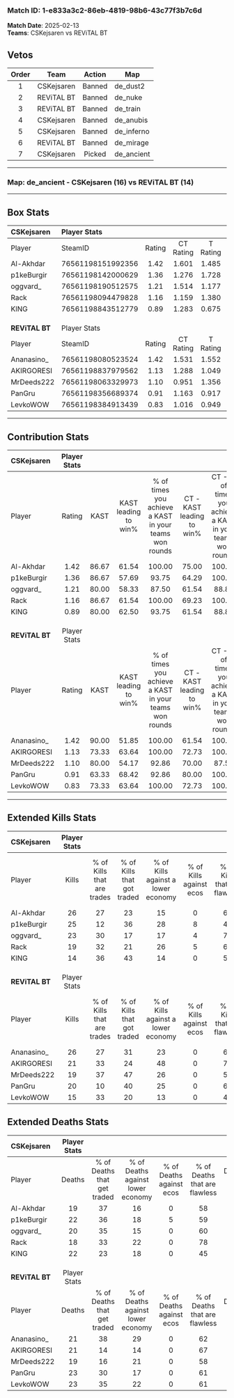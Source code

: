 ### Match ID: 1-e833a3c2-86eb-4819-98b6-43c77f3b7c6d  
**Match Date**: 2025-02-13  
**Teams**: CSKejsaren vs REViTAL BT  

## Vetos  

| Order | Team | Action | Map |
| :---: | :--: | :----: | --- |
| 1 | CSKejsaren | Banned | de_dust2 |
| 2 | REViTAL BT | Banned | de_nuke |
| 3 | REViTAL BT | Banned | de_train |
| 4 | CSKejsaren | Banned | de_anubis |
| 5 | CSKejsaren | Banned | de_inferno |
| 6 | REViTAL BT | Banned | de_mirage |
| 7 | CSKejsaren | Picked | de_ancient |

---  

### **Map**: de_ancient - CSKejsaren (16) vs REViTAL BT (14)  
---  

## Box Stats  

| **CSKejsaren** | Player Stats      |        |           |          |       |      |       |         |        |      |     |
| :- | :- | :-: | :-: | :-: | :-: | :-: | :-: | :-: | :-: | :-: | :-: |
| Player         | SteamID           | Rating | CT Rating | T Rating | KAST  | ADR  | Kills | Assists | Deaths | K/D  | HS% |
| Al-Akhdar      | 76561198151992356 |  1.42  |   1.601   |  1.485   | 86.67 | 84.7 |  26   |   12    |   19   | 1.37 | 42  |
| p1keBurgir     | 76561198142000629 |  1.36  |   1.276   |  1.728   | 86.67 | 91.7 |  25   |   12    |   22   | 1.14 | 48  |
| oggvard_       | 76561198190512575 |  1.21  |   1.514   |  1.177   | 80.00 | 74.0 |  23   |    7    |   20   | 1.15 | 65  |
| Rack           | 76561198094479828 |  1.16  |   1.159   |  1.380   | 86.67 | 66.8 |  19   |    8    |   18   | 1.06 | 68  |
| KlNG           | 76561198843512779 |  0.89  |   1.283   |  0.675   | 80.00 | 63.2 |  14   |    9    |   22   | 0.64 | 28  |
|                |                   |        |           |          |       |      |       |         |        |      |     |
|                |                   |        |           |          |       |      |       |         |        |      |     |
|                |                   |        |           |          |       |      |       |         |        |      |     |
| **REViTAL BT** | Player Stats      |        |           |          |       |      |       |         |        |      |     |
| Player         | SteamID           | Rating | CT Rating | T Rating | KAST  | ADR  | Kills | Assists | Deaths | K/D  | HS% |
| Ananasino_     | 76561198080523524 |  1.42  |   1.531   |  1.552   | 90.00 | 96.3 |  26   |    4    |   21   | 1.24 | 46  |
| AKIRGORESI     | 76561198837979562 |  1.13  |   1.288   |  1.049   | 73.33 | 82.6 |  21   |   12    |   21   | 1.00 | 52  |
| MrDeeds222     | 76561198063329973 |  1.10  |   0.951   |  1.356   | 80.00 | 70.8 |  19   |    5    |   19   | 1.00 | 36  |
| PanGru         | 76561198356689374 |  0.91  |   1.163   |  0.917   | 63.33 | 62.5 |  20   |    7    |   23   | 0.87 | 45  |
| LevkoWOW       | 76561198384913439 |  0.83  |   1.016   |  0.949   | 73.33 | 59.1 |  15   |    7    |   23   | 0.65 | 53  |
---  

## Contribution Stats  

| **CSKejsaren** | Player Stats |       |                      |                                                        |                           |                                                             |                          |                                                            |
| :- | :-: | :-: | :-: | :-: | :-: | :-: | :-: | :-: |
| Player         |    Rating    | KAST  | KAST leading to win% | % of times you achieve a KAST in your teams won rounds | CT - KAST leading to win% | CT - % of times you achieve a KAST in your teams won rounds | T - KAST leading to win% | T - % of times you achieve a KAST in your teams won rounds |
| Al-Akhdar      |     1.42     | 86.67 |        61.54         |                         100.00                         |           75.00           |                           100.00                            |          50.00           |                           100.00                           |
| p1keBurgir     |     1.36     | 86.67 |        57.69         |                         93.75                          |           64.29           |                           100.00                            |          50.00           |                           85.71                            |
| oggvard_       |     1.21     | 80.00 |        58.33         |                         87.50                          |           61.54           |                            88.89                            |          54.55           |                           85.71                            |
| Rack           |     1.16     | 86.67 |        61.54         |                         100.00                         |           69.23           |                           100.00                            |          53.85           |                           100.00                           |
| KlNG           |     0.89     | 80.00 |        62.50         |                         93.75                          |           61.54           |                            88.89                            |          63.64           |                           100.00                           |
|                |              |       |                      |                                                        |                           |                                                             |                          |                                                            |
|                |              |       |                      |                                                        |                           |                                                             |                          |                                                            |
|                |              |       |                      |                                                        |                           |                                                             |                          |                                                            |
| **REViTAL BT** | Player Stats |       |                      |                                                        |                           |                                                             |                          |                                                            |
| Player         |    Rating    | KAST  | KAST leading to win% | % of times you achieve a KAST in your teams won rounds | CT - KAST leading to win% | CT - % of times you achieve a KAST in your teams won rounds | T - KAST leading to win% | T - % of times you achieve a KAST in your teams won rounds |
| Ananasino_     |     1.42     | 90.00 |        51.85         |                         100.00                         |           61.54           |                           100.00                            |          42.86           |                           100.00                           |
| AKIRGORESI     |     1.13     | 73.33 |        63.64         |                         100.00                         |           72.73           |                           100.00                            |          54.55           |                           100.00                           |
| MrDeeds222     |     1.10     | 80.00 |        54.17         |                         92.86                          |           70.00           |                            87.50                            |          42.86           |                           100.00                           |
| PanGru         |     0.91     | 63.33 |        68.42         |                         92.86                          |           80.00           |                           100.00                            |          55.56           |                           83.33                            |
| LevkoWOW       |     0.83     | 73.33 |        63.64         |                         100.00                         |           72.73           |                           100.00                            |          54.55           |                           100.00                           |
---  

## Extended Kills Stats  

| **CSKejsaren** | Player Stats |                            |                            |                                    |                         |                              |                                 |                                       |                    |           |
| :- | :-: | :-: | :-: | :-: | :-: | :-: | :-: | :-: | :-: | :-: |
| Player         |    Kills     | % of Kills that are trades | % of Kills that got traded | % of Kills against a lower economy | % of Kills against ecos | % of Kills that are flawless | % of Kills that are close duels | % of Kills that are assisted by flash | Pistol Round Kills | AWP Kills |
| Al-Akhdar      |      26      |             27             |             23             |                 15                 |            0            |              69              |                4                |                  19                   |         1          |     1     |
| p1keBurgir     |      25      |             12             |             36             |                 28                 |            8            |              44              |                8                |                  16                   |         0          |     2     |
| oggvard_       |      23      |             30             |             17             |                 17                 |            4            |              70              |                9                |                  13                   |         0          |     2     |
| Rack           |      19      |             32             |             21             |                 26                 |            5            |              63              |                0                |                   0                   |         1          |     3     |
| KlNG           |      14      |             36             |             43             |                 14                 |            0            |              50              |                0                |                   0                   |         4          |     1     |
|                |              |                            |                            |                                    |                         |                              |                                 |                                       |                    |           |
|                |              |                            |                            |                                    |                         |                              |                                 |                                       |                    |           |
|                |              |                            |                            |                                    |                         |                              |                                 |                                       |                    |           |
| **REViTAL BT** | Player Stats |                            |                            |                                    |                         |                              |                                 |                                       |                    |           |
| Player         |    Kills     | % of Kills that are trades | % of Kills that got traded | % of Kills against a lower economy | % of Kills against ecos | % of Kills that are flawless | % of Kills that are close duels | % of Kills that are assisted by flash | Pistol Round Kills | AWP Kills |
| Ananasino_     |      26      |             27             |             31             |                 23                 |            0            |              65              |                0                |                   4                   |         0          |     5     |
| AKIRGORESI     |      21      |             33             |             24             |                 48                 |            0            |              71              |               10                |                   0                   |         0          |     1     |
| MrDeeds222     |      19      |             37             |             47             |                 26                 |            0            |              53              |                5                |                   0                   |         5          |     1     |
| PanGru         |      20      |             10             |             40             |                 25                 |            0            |              60              |                0                |                   5                   |         0          |     0     |
| LevkoWOW       |      15      |             33             |             20             |                 13                 |            0            |              40              |               20                |                   7                   |         0          |     0     |
## Extended Deaths Stats  

| **CSKejsaren** | Player Stats |                             |                                   |                          |                               |                            |                           |               |
| :- | :-: | :-: | :-: | :-: | :-: | :-: | :-: | :-: |
| Player         |    Deaths    | % of Deaths that get traded | % of Deaths against lower economy | % of Deaths against ecos | % of Deaths that are flawless | % of Deaths that are close | % of Deaths while blinded | Deaths to AWP |
| Al-Akhdar      |      19      |             37              |                16                 |            0             |              58               |             0              |             0             |       0       |
| p1keBurgir     |      22      |             36              |                18                 |            5             |              59               |             5              |             9             |       3       |
| oggvard_       |      20      |             35              |                15                 |            0             |              60               |             15             |             0             |       1       |
| Rack           |      18      |             33              |                22                 |            0             |              78               |             0              |             6             |       1       |
| KlNG           |      22      |             23              |                18                 |            0             |              45               |             9              |             0             |       0       |
|                |              |                             |                                   |                          |                               |                            |                           |               |
|                |              |                             |                                   |                          |                               |                            |                           |               |
|                |              |                             |                                   |                          |                               |                            |                           |               |
| **REViTAL BT** | Player Stats |                             |                                   |                          |                               |                            |                           |               |
| Player         |    Deaths    | % of Deaths that get traded | % of Deaths against lower economy | % of Deaths against ecos | % of Deaths that are flawless | % of Deaths that are close | % of Deaths while blinded | Deaths to AWP |
| Ananasino_     |      21      |             38              |                29                 |            0             |              62               |             10             |             0             |       0       |
| AKIRGORESI     |      21      |             14              |                14                 |            0             |              67               |             5              |             0             |       4       |
| MrDeeds222     |      19      |             16              |                21                 |            0             |              58               |             0              |            11             |       1       |
| PanGru         |      23      |             30              |                17                 |            0             |              61               |             9              |            35             |       1       |
| LevkoWOW       |      23      |             35              |                22                 |            0             |              61               |             0              |             9             |       0       |
